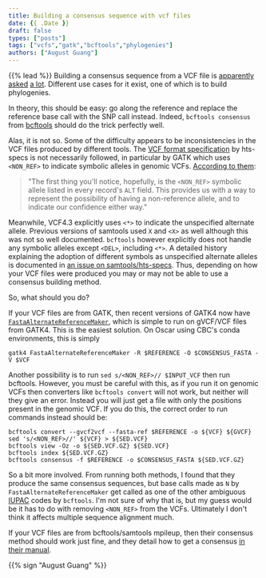 ```yaml
---
title: Building a consensus sequence with vcf files
date: {{ .Date }}
draft: false
types: ["posts"]
tags: ["vcfs","gatk","bcftools","phylogenies"]
authors: ["August Guang"]
---
```


{{% lead %}} Building a consensus sequence from a VCF file is [apparently](https://www.biostars.org/p/65885/) [asked](https://www.biostars.org/p/65885/) [a lot](https://www.biostars.org/p/134834/). Different use cases for it exist, one of which is to build phylogenies.

In theory, this should be easy: go along the reference and replace the reference base call with the SNP call instead. Indeed, `bcftools consensus` from [bcftools](https://samtools.github.io/bcftools/bcftools.html) should do the trick perfectly well.

Alas, it is not so. Some of the difficulty appears to be inconsistencies in the VCF files produced by different tools. The [VCF format specification](http://samtools.github.io/hts-specs/) by hts-specs is not necessarily followed, in particular by GATK which uses `<NON_REF>` to indicate symbolic alleles in genomic VCFs. [According to them](https://www.broadinstitute.org/gatk/guide/article?id=4017):

> "The first thing you'll notice, hopefully, is the `<NON_REF>` symbolic allele listed in every record's `ALT` field. This provides us with a way to represent the possibility of having a non-reference allele, and to indicate our confidence either way."

Meanwhile, VCF4.3 explicitly uses `<*>` to indicate the unspecified alternate allele. Previous versions of samtools used `X` and `<X>` as well although this was not so well documented. `bcftools` however explicitly does not handle any symbolic alleles except `<DEL>`, including `<*>`. A detailed history explaining the adoption of different symbols as unspecified alternate alleles is documented in [an issue on samtools/hts-specs](https://github.com/samtools/hts-specs/issues/352). Thus, depending on how your VCF files were produced you may or may not be able to use a consensus building method.

So, what should you do?

If your VCF files are from GATK, then recent versions of GATK4 now have [`FastaAlternateReferenceMaker`](https://software.broadinstitute.org/gatk/documentation/tooldocs/3.8-0/org_broadinstitute_gatk_tools_walkers_fasta_FastaAlternateReferenceMaker.php), which is simple to run on gVCF/VCF files from GATK4. This is the easiest solution. On Oscar using CBC's conda environments, this is simply
```
gatk4 FastaAlternateReferenceMaker -R $REFERENCE -O $CONSENSUS_FASTA -V $VCF
```

Another possibility is to run `sed s/<NON_REF>// $INPUT_VCF` then run bcftools. However, you must be careful with this, as if you run it on genomic VCFs then converters like `bcftools convert` will not work, but neither will they give an error. Instead you will just get a file with only the positions present in the genomic VCF. If you do this, the correct order to run commands instead should be:

```
bcftools convert --gvcf2vcf --fasta-ref $REFERENCE -o ${VCF} ${GVCF}
sed 's/<NON_REF>//' ${VCF} > ${SED.VCF}
bcftools view -Oz -o ${SED.VCF.GZ} ${SED.VCF}
bcftools index ${SED.VCF.GZ}
bcftools consensus -f $REFERENCE -o $CONSENSUS_FASTA ${SED.VCF.GZ}
```

So a bit more involved. From running both methods, I found that they produce the same consensus sequences, but base calls made as `N` by `FastaAlternateReferenceMaker` get called as one of the other ambiguous [IUPAC](https://www.bioinformatics.org/sms/iupac.html) codes by `bcftools`. I'm not sure of why that is, but my guess would be it has to do with removing `<NON_REF>` from the VCFs. Ultimately I don't think it affects multiple sequence alignment much.

If your VCF files are from bcftools/samtools mpileup, then their consensus method should work just fine, and they detail how to get a consensus [in their manual](https://samtools.github.io/bcftools/howtos/consensus-sequence.html).

{{% sign "August Guang" %}}